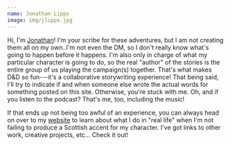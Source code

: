 ```yaml
---
name: Jonathan Lipps
image: img/jlipps.jpg
---
```


Hi, I'm [Jonathan](https://jlipps.com)! I'm your scribe for these adventures, but I am not
creating them all on my own. I'm not even the DM, so I don't really know what's going to happen
before it happens. I'm also only in charge of what my particular character is going to do, so the
real "author" of the stories is the entire group of us playing the campaign(s) together. That's
what makes D&D so fun---it's a collaborative storywriting experience! That being said, I'll try to
indicate if and when someone else wrote the actual words for something posted on this site.
Otherwise, you're stuck with me. Oh, and if you listen to the podcast? That's me, too, including
the music!

If that ends up not being too awful of an experience, you can always head on over to my
[website](https://jlipps.com) to learn about what I do in "real life" when I'm not failing to
produce a Scottish accent for my character. I've got links to other work, creative projects, etc...
Check it out!
